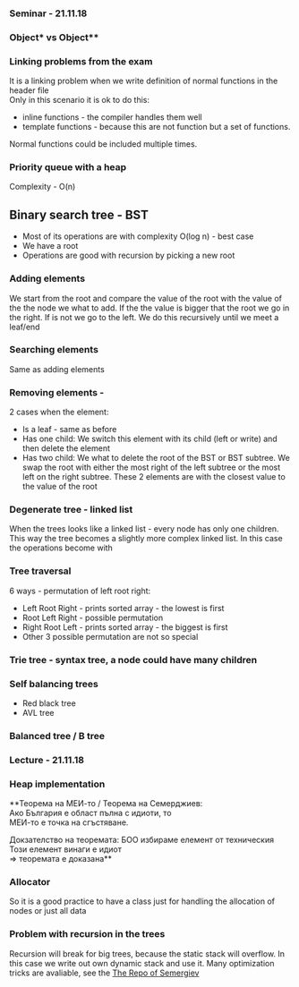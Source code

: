 ### Seminar - 21.11.18

### Object* vs Object**

### Linking problems from the exam
It is a linking problem when we write definition of normal functions in
the header file  
Only in this scenario it is ok to do this:
* inline functions - the compiler handles them well
* template functions - because this are not function but a set of functions.  

Normal functions could be included multiple times.


### Priority queue with a heap
Complexity - O(n)

## Binary search tree - BST
* Most of its operations are with complexity O(log n) - best case  
* We have a root
* Operations are good with recursion by picking a new root

### Adding elements
We start from the root and compare the value of the root with the
value of the the node we what to add. If the the value is bigger that
the root we go in the right. If is not we go to the left. We do this
recursively until we meet a leaf/end

### Searching elements
Same as adding elements

### Removing elements -
2 cases when the element:
* Is a leaf - same as before
* Has one child:
We switch this element with its child (left or write)
and then delete the element
* Has two child:
We what to delete the root of the BST or BST subtree. We swap
the root with either the most right of the left subtree or
the most left on the right subtree. These 2 elements are
with the closest value to the value of the root

### Degenerate tree - linked list
When the trees looks like a linked list - every node has only
one children. This way the tree becomes a slightly more complex
linked list. In this case the operations become with

### Tree traversal
6 ways - permutation of left root right:
* Left Root Right - prints sorted array - the lowest is first
* Root Left Right - possible permutation
* Right Root Left - prints sorted array - the biggest is first
* Other 3 possible permutation are not so special

### Trie tree - syntax tree, a node could have many children

### Self balancing trees
* Red black tree
* AVL tree

### Balanced tree / B tree

### Lecture - 21.11.18

### Heap implementation

**Теорема на МЕИ-то / Теорема на Семерджиев:  
Ако България е област пълна с идиоти, то  
МЕИ-то е точка на сгъстяване.

Докзателство на теоремата:
БОО избираме елемент от техническия  
Този елемент винаги е идиот  
=> теоремата е доказана**

### Allocator
So it is a good practice to have a class just for handling the allocation
of nodes or just all data

### Problem with recursion in the trees
Recursion will break for big trees, because the static stack will overflow.
In this case we write out own dynamic stack and use it. Many optimization
tricks are avaliable, see the
[The Repo of Semergiev](https://github.com/semerdzhiev/sdp-samples)
